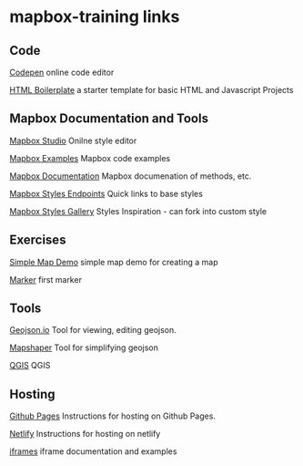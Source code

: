 # mapbox-training links


## Code

[Codepen](https://codepen.io/) online code editor

[HTML Boilerplate](https://html5boilerplate.com/) a starter template for basic HTML and Javascript Projects


## Mapbox Documentation and Tools

[Mapbox Studio](https://studio.mapbox.com) Onilne style editor

[Mapbox Examples](https://docs.mapbox.com/mapbox-gl-js/example/) Mapbox code examples

[Mapbox Documentation](https://docs.mapbox.com/mapbox-gl-js/api/) Mapbox documenation of methods, etc.

[Mapbox Styles Endpoints](https://docs.mapbox.com/api/maps/styles/) Quick links to base styles

[Mapbox Styles Gallery](https://www.mapbox.com/gallery) Styles Inspiration - can fork into custom style


## Exercises

[Simple Map Demo](https://docs.mapbox.com/mapbox-gl-js/example/simple-map/) simple map demo for creating a map

[Marker](https://docs.mapbox.com/mapbox-gl-js/example/add-a-marker/) first marker





## Tools 

[Geojson.io](https://geojson.io/) Tool for viewing, editing geojson.

[Mapshaper](https://mapshaper.org/) Tool for simplifying geojson

[QGIS](https://qgis.org/en/site/) QGIS


## Hosting

[Github Pages](https://docs.github.com/en/pages/getting-started-with-github-pages/creating-a-github-pages-site) Instructions for hosting on Github Pages.


[Netlify](https://docs.netlify.com/welcome/add-new-site/) Instructions for hosting on netlify

[iframes](https://developer.mozilla.org/en-US/docs/Web/HTML/Element/iframe) iframe documentation and examples



